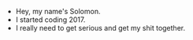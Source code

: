 - Hey, my name's Solomon.
- I started coding 2017.
- I really need to get serious and get my shit together.

<!---
Uncle-Solomon/Uncle-Solomon is a ✨ special ✨ repository because its `README.md` (this file) appears on your GitHub profile.
You can click the Preview link to take a look at your changes.
--->
